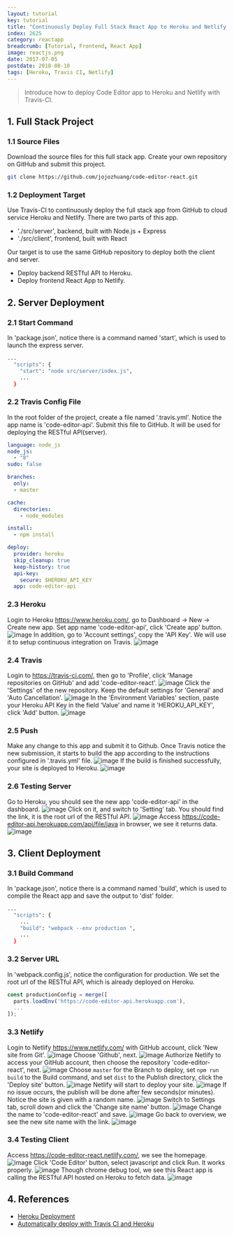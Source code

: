 ```yaml
---
layout: tutorial
key: tutorial
title: "Continuously Deploy Full Stack React App to Heroku and Netlify with Travis-CI"
index: 2625
category: reactapp
breadcrumb: [Tutorial, Frontend, React App]
image: reactjs.png
date: 2017-07-05
postdate: 2018-08-10
tags: [Heroku, Travis CI, Netlify]
---
```


> Introduce how to deploy Code Editor app to Heroku and Netlify with Travis-CI.

## 1. Full Stack Project
### 1.1 Source Files
Download the source files for this full stack app. Create your own repository on GitHub and submit this project.
```sh
git clone https://github.com/jojozhuang/code-editor-react.git
```
### 1.2 Deployment Target
Use Travis-CI to continuously deploy the full stack app from GitHub to cloud service Heroku and Netlify. There are two parts of this app.
* './src/server', backend, built with Node.js + Express
* './src/client', frontend, built with React

Our target is to use the same GitHub repository to deploy both the client and server.
* Deploy backend RESTful API to Heroku.
* Deploy frontend React App to Netlify.

## 2. Server Deployment
### 2.1 Start Command
In 'package.json', notice there is a command named 'start', which is used to launch the express server.
```sh
...
  "scripts": {
    "start": "node src/server/index.js",
    ...
  }
```
### 2.2 Travis Config File
In the root folder of the project, create a file named '.travis.yml'. Notice the app name is 'code-editor-api'. Submit this file to GitHub. It will be used for deploying the RESTful API(server).
```yml
language: node_js
node_js:
  - "8"
sudo: false

branches:
  only:
  - master

cache:
  directories:
    - node_modules

install:
  - npm install

deploy:
  provider: heroku
  skip_cleanup: true
  keep-history: true
  api-key:
    secure: $HEROKU_API_KEY
  app: code-editor-api
```
### 2.3 Heroku
Login to Heroku https://www.heroku.com/, go to Dashboard -> New -> Create new app. Set app name 'code-editor-api', click 'Create app' button.
![image](/public/images/frontend/425/heroku_createapp.png)
In addition, go to 'Account settings', copy the 'API Key'. We will use it to setup continuous integration on Travis.
![image](/public/images/frontend/425/heroku_apikey.png)  

### 2.4 Travis
Login to https://travis-ci.com/, then go to 'Profile', click 'Manage repositories on GitHub' and add 'code-editor-react'.
![image](/public/images/frontend/425/travis_add_repository.png)
Click the 'Settings' of the new repository. Keep the default settings for 'General' and 'Auto Cancellation'.
![image](/public/images/frontend/425/travis_settings.png)
In the 'Environment Variables' section, paste your Heroku API Key in the field ‘Value’ and name it 'HEROKU_API_KEY', click 'Add' button.
![image](/public/images/frontend/425/travis_environment_variable.png)
### 2.5 Push
Make any change to this app and submit it to Github. Once Travis notice the new submission, it starts to build the app according to the instructions configured in '.travis.yml' file.
![image](/public/images/frontend/425/travis_build.png)
If the build is finished successfully, your site is deployed to Heroku.
![image](/public/images/frontend/425/travis_deploy.png)  
### 2.6 Testing Server
Go to Heroku, you should see the new app 'code-editor-api' in the dashboard.
![image](/public/images/frontend/425/heroku_newapp.png)
Click on it, and switch to 'Setting' tab. You should find the link, it is the root url of the RESTful API.
![image](/public/images/frontend/425/heroku_link.png)
Access https://code-editor-api.herokuapp.com/api/file/java in browser, we see it returns data.
![image](/public/images/frontend/425/heroku_api.png)

## 3. Client Deployment
### 3.1 Build Command
In 'package.json', notice there is a command named 'build', which is used to compile the React app and save the output to 'dist' folder.
```sh
...
  "scripts": {
    ...
    "build": "webpack --env production ",
    ...
  }
```
### 3.2 Server URL
In 'webpack.config.js', notice the configuration for production. We set the root url of the RESTful API, which is already deployed on Heroku.
```javascript
const productionConfig = merge([
  parts.loadEnv('https://code-editor-api.herokuapp.com'),
  ...
]);
```
### 3.3 Netlify
Login to Netlify https://www.netlify.com/ with GitHub account, click 'New site from Git'.
![image](/public/images/frontend/425/netlify_app.png)
Choose 'Github', next.
![image](/public/images/frontend/425/netlify_newsite.png)
Authorize Netlify to access your GitHub account, then choose the repository 'code-editor-react', next.
![image](/public/images/frontend/425/netlify_repository.png)
Choose `master` for the Branch to deploy, set `npm run build` to the Build command, and set `dist` to the Publish directory, click the 'Deploy site' button.
![image](/public/images/frontend/425/netlify_options.png)
Netlify will start to deploy your site.
![image](/public/images/frontend/425/netlify_inprogress.png)
If no issue occurs, the publish will be done after few seconds(or minutes). Notice the site is given with a random name.
![image](/public/images/frontend/425/netlify_published.png)
Switch to Settings tab, scroll down and click the 'Change site name' button.
![image](/public/images/frontend/425/netlify_settings.png)
Change the name to 'code-editor-react' and save.
![image](/public/images/frontend/425/netlify_changename.png)
Go back to overview, we see the new site name with the link.
![image](/public/images/frontend/425/netlify_overview.png)
### 3.4 Testing Client
Access https://code-editor-react.netlify.com/, we see the homepage.
![image](/public/images/frontend/425/test_home.png)
Click 'Code Editor' button, select javascript and click Run. It works properly.
![image](/public/images/frontend/425/test_editor.png)
Though chrome debug tool, we see this React app is calling the RESTful API hosted on Heroku to fetch data.
![image](/public/images/frontend/425/test_remoteapi.png)

## 4. References
* [Heroku Deployment](https://docs.travis-ci.com/user/deployment/heroku/)
* [Automatically deploy with Travis CI and Heroku](https://medium.com/@felipeluizsoares/automatically-deploy-with-travis-ci-and-heroku-ddba1361647f)
